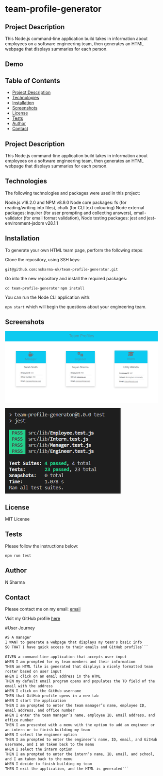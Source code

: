 # team-profile-generator

## Project Description

This Node.js command-line application build takes in information about employees on a software engineering team, then generates an HTML webpage that displays summaries for each person.

## Demo

## Table of Contents

- [Project Description](#description)
- [Technologies](#technologies)
- [Installation](#installation)
- [Screenshots](#screenshots)
- [License](#license)
- [Tests](#tests)
- [Author](#author)
- [Contact](#contact)

## Project Description

This Node.js command-line application build takes in information about employees on a software engineering team, then generates an HTML webpage that displays summaries for each person.

## Technologies

The following technologies and packages were used in this project:

Node.js v18.2.0 and NPM v8.9.0
Node core packages: fs (for reading/writing into files), chalk (for CLI text colouring)
Node external packages: inquirer (for user prompting and collecting answers), email-validator (for email format validation), 
Node testing packages: jest and jest-environment-jsdom v28.1.1

## Installation

To generate your own HTML team page, perform the following steps:

Clone the repository, using SSH keys:

`git@github.com:nsharma-uk/team-profile-generator.git`

Go into the new repository and install the required packages:

`cd team-profile-generator`
`npm install`

You can run the Node CLI application with:

`npm start` which will begin the questions about your engineering team.

## Screenshots

![screenshot of deployed page](./img/teamprofilewebpage.png)

![screenshot of tests passed](./img/testspassed.png)

## License

MIT License

## Tests

Please follow the instructions below:

```
npm run test
```



## Author

N Sharma

## Contact

Please contact me on my email: [email](nsharmauk711@gmail.com)

Visit my GitHub profile [here](https://github.com/nsharma-uk)

#User Journey

````
AS A manager
I WANT to generate a webpage that displays my team's basic info
SO THAT I have quick access to their emails and GitHub profiles```

GIVEN a command-line application that accepts user input
WHEN I am prompted for my team members and their information
THEN an HTML file is generated that displays a nicely formatted team roster based on user input
WHEN I click on an email address in the HTML
THEN my default email program opens and populates the TO field of the email with the address
WHEN I click on the GitHub username
THEN that GitHub profile opens in a new tab
WHEN I start the application
THEN I am prompted to enter the team manager’s name, employee ID, email address, and office number
WHEN I enter the team manager’s name, employee ID, email address, and office number
THEN I am presented with a menu with the option to add an engineer or an intern or to finish building my team
WHEN I select the engineer option
THEN I am prompted to enter the engineer’s name, ID, email, and GitHub username, and I am taken back to the menu
WHEN I select the intern option
THEN I am prompted to enter the intern’s name, ID, email, and school, and I am taken back to the menu
WHEN I decide to finish building my team
THEN I exit the application, and the HTML is generated```
````
